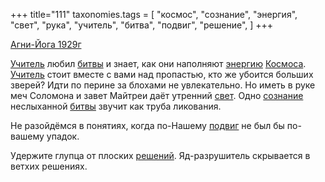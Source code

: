 +++
title="111"
taxonomies.tags = [
 "космос",
 "сознание",
 "энергия",
 "свет",
 "рука",
 "учитель",
 "битва",
 "подвиг",
 "решение",
]
+++

[Агни-Йога 1929г](/agni/1929)

[Учитель](/tags/учитель) любил [битвы](/tags/битва) и знает, как они наполняют [энергию](/tags/энергия) [Космоса](/tags/космос). [Учитель](/tags/учитель) стоит вместе с вами над пропастью, кто же убоится больших зверей? Идти по перине за блохами не увлекательно. Но иметь в руке меч Соломона и завет Майтреи даёт утренний [свет](/tags/свет). Одно [сознание](/tags/сознание) неслыханной [битвы](/tags/битва) звучит как труба ликования.   

Не разойдёмся в понятиях, когда по-Нашему [подвиг](/tags/подвиг) не был бы по-вашему упадок.   

Удержите глупца от плоских [решений](/tags/решение). Яд-разрушитель скрывается в ветхих решениях.
